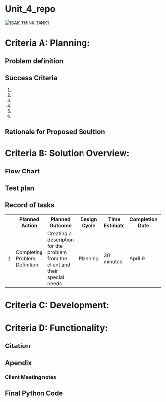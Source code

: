  # Unit_4_repo
![ISAK THINK TANK1](https://user-images.githubusercontent.com/111752809/230762338-8bac8895-1e9b-4532-9e7f-cb875409876d.png)


 # Criteria A: Planning:
 ## Problem definition

 ## Success Criteria
1.

2.

3.

4.

5.

6.

 ## Rationale for Proposed Soultion

 # Criteria B: Solution Overview:
 ## Flow Chart

 ## Test plan
 


 ## Record of tasks

|    | Planned Action                                            | Planned Outcome                                                                                                                                         | Design Cycle      | Time Estimate      | Completion Date | Criteria |
|----|-----------------------------------------------------------|---------------------------------------------------------------------------------------------------------------------------------------------------------|-------------------|--------------------|-----------------|----------|
|  1  | Completing Problem Definition                                            | Creating a description for the problem from the client and their special needs                                                                                                                                         | Planning     | 30 minutes      | April 9 | A |

 # Criteria C: Development:



 # Criteria D: Functionality:


 ## Citation

 

 ## Apendix
 ### Client Meeting notes

 ## Final Python Code
